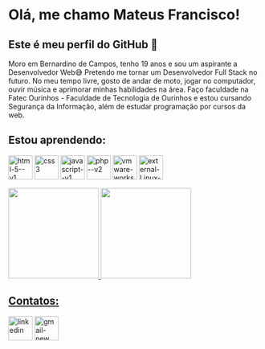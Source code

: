# Olá, me chamo Mateus Francisco! 
## Este é meu perfil do GitHub 👋

Moro em Bernardino de Campos, tenho 19 anos e sou um aspirante a Desenvolvedor Web😅
Pretendo me tornar um Desenvolvedor Full Stack no futuro. No meu tempo livre, gosto de andar de moto, jogar no computador, ouvir música e aprimorar minhas habilidades na área.
Faço faculdade na Fatec Ourinhos - Faculdade de Tecnologia de Ourinhos e estou cursando Segurança da Informação, além de estudar programação por cursos da web.

## Estou aprendendo:
<img width="48" height="48" src="https://img.icons8.com/color/48/html-5--v1.png" alt="html-5--v1"/> <img width="48" height="48" src="https://img.icons8.com/color/48/css3.png" alt="css3"/> <img width="48" height="48" src="https://img.icons8.com/color/48/javascript--v1.png" alt="javascript--v1"/> <img width="48" height="48" src="https://img.icons8.com/nolan/64/php--v2.png" alt="php--v2"/> <img width="48" height="48" src="https://img.icons8.com/fluency/48/vmware-workstation-player.png" alt="vmware-workstation-player"/> <img width="48" height="48" src="https://img.icons8.com/external-those-icons-flat-those-icons/48/external-Linux-logos-and-brands-those-icons-flat-those-icons.png" alt="external-Linux-logos-and-brands-those-icons-flat-those-icons"/>

<div>
<a href="https://github.com/cyberscyt3">
<img loading="lazy" height="180em" src="https://github-readme-stats.vercel.app/api/top-langs/?username=cyberscyt3&layout=compact&langs_count=7&theme=dracula"/>
<img loading="lazy" height="180em" src="https://github-readme-stats.vercel.app/api?username=cyberscyt3&show_icons=true&theme=dracula&include_all_commits=true&count_private=true"/> 
</div> 

## Contatos:
<div>
<a href="https://www.linkedin.com/in/mateus-francisco-venâncio-de-oliveira-7922a4304" target="_blank"><img width="48" height="48" src="https://img.icons8.com/color/48/linkedin.png" alt="linkedin"/></a>
<a href="mailto:mateusfvdeoliveira169@gmail.com" target="_blank"><img width="48" height="48" src="https://img.icons8.com/color/48/gmail-new.png" alt="gmail-new"/></a> 
</div>
